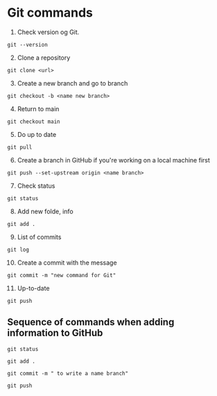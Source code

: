 # Git commands

1. Check version og Git. 

```
git --version
```
2. Clone a repository

```
git clone <url>
```

3. Create a new branch and go to branch

```
git checkout -b <name new branch>
```

4. Return to main

```
git checkout main
```

5. Do up to date

```
git pull
```

6. Create a branch in GitHub if you're working on a local machine first

```
git push --set-upstream origin <name branch>
```

7. Check status 

```
git status
```

8. Add new folde, info 

```
git add .
```

9. List of commits

```
git log
```

10. Create a commit with the message

```
git commit -m "new command for Git"
```

11. Up-to-date

```
git push
```
## Sequence of commands when adding information to GitHub

``` 
git status 
```

``` 
git add . 
```

```
git commit -m " to write a name branch"
```

```
git push

```




